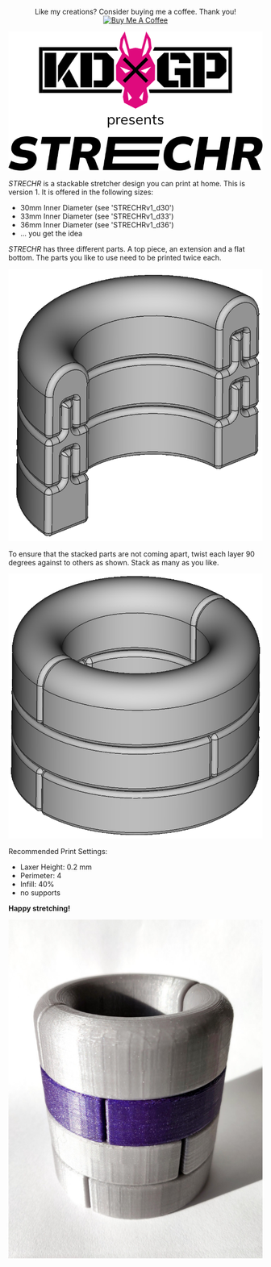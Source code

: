 <p align="center">
  Like my creations? Consider buying me a coffee. Thank you!<br>
  <a href="https://www.buymeacoffee.com/KDxGP)" target="_blank">
    <img src="https://cdn.buymeacoffee.com/buttons/default-orange.png" alt="Buy Me A Coffee">
  </a>
</p>
<p align="center">
  <img src="images/KDxGP_STRECHR.png" alt="KDxGP presents STRECHR">
</p>

_STRECHR_ is a stackable stretcher design you can print at home. This is version 1. It is offered in the following sizes:

-   30mm Inner Diameter (see 'STRECHRv1_d30')
-   33mm Inner Diameter (see 'STRECHRv1_d33')
-   36mm Inner Diameter (see 'STRECHRv1_d36')
-   ... you get the idea

_STRECHR_ has three different parts. A top piece, an extension and a flat bottom. The parts you like to use need to be printed twice each.

<p align="center"><img src="images/parts.png" alt="STRECHR parts"></p>

To ensure that the stacked parts are not coming apart, twist each layer 90 degrees against to others as shown. Stack as many as you like.

<p align="center"><img src="images/locked.png" alt="STRECHR assembled"></p>

Recommended Print Settings:

-   Laxer Height: 0.2 mm
-   Perimeter: 4
-   Infill: 40%
-   no supports

**Happy stretching!**

<p align="center"><img src="images/printed.jpg" alt="STRECHR printed"></p>
